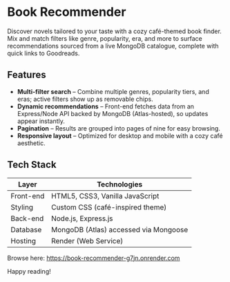 # Book Recommender

Discover novels tailored to your taste with a cozy café-themed book finder. Mix and match filters like genre, popularity, era, and more to surface recommendations sourced from a live MongoDB catalogue, complete with quick links to Goodreads.

## Features

- **Multi-filter search** – Combine multiple genres, popularity tiers, and eras; active filters show up as removable chips.
- **Dynamic recommendations** – Front-end fetches data from an Express/Node API backed by MongoDB (Atlas-hosted), so updates appear instantly.
- **Pagination** – Results are grouped into pages of nine for easy browsing.
- **Responsive layout** – Optimized for desktop and mobile with a cozy café aesthetic.

## Tech Stack

| Layer | Technologies |
| --- | --- |
| Front-end | HTML5, CSS3, Vanilla JavaScript |
| Styling | Custom CSS (café-inspired theme) |
| Back-end | Node.js, Express.js |
| Database | MongoDB (Atlas) accessed via Mongoose |
| Hosting | Render (Web Service) |


Browse here: https://book-recommender-g7jn.onrender.com

Happy reading!